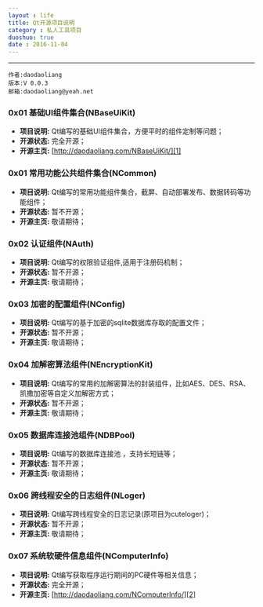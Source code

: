 ```yaml
---
layout : life
title: Qt开源项目说明
category : 私人工具项目
duoshuo: true
date : 2016-11-04
---
```


******

	作者:daodaoliang
    版本:V 0.0.3
    邮箱:daodaoliang@yeah.net

<!-- more -->


### 0x01 基础UI组件集合(NBaseUiKit)

* **项目说明:** Qt编写的基础UI组件集合，方便平时的组件定制等问题；
* **开源状态:** 完全开源；
* **开源主页:** [http://daodaoliang.com/NBaseUiKit/][1]

### 0x01 常用功能公共组件集合(NCommon)

* **项目说明:** Qt编写的常用功能组件集合，截屏、自动部署发布、数据转码等功能组件；
* **开源状态:** 暂不开源；
* **开源主页:** 敬请期待；

### 0x02 认证组件(NAuth)

* **项目说明:** Qt编写的权限验证组件,适用于注册码机制；
* **开源状态:** 暂不开源；
* **开源主页:** 敬请期待；

### 0x03 加密的配置组件(NConfig)

* **项目说明:** Qt编写的基于加密的sqlite数据库存取的配置文件；
* **开源状态:** 暂不开源；
* **开源主页:** 敬请期待；

### 0x04 加解密算法组件(NEncryptionKit)

* **项目说明:** Qt编写的常用的加解密算法的封装组件，比如AES、DES、RSA、凯撒加密等自定义加解密方式；
* **开源状态:** 暂不开源；
* **开源主页:** 敬请期待；

### 0x05 数据库连接池组件(NDBPool)

* **项目说明:** Qt编写的数据库连接池 ，支持长短链等；
* **开源状态:** 暂不开源；
* **开源主页:** 敬请期待；

### 0x06 跨线程安全的日志组件(NLoger)

* **项目说明:** Qt编写跨线程安全的日志记录(原项目为cuteloger)；
* **开源状态:** 暂不开源；
* **开源主页:** 敬请期待；

### 0x07 系统软硬件信息组件(NComputerInfo)

* **项目说明:** Qt编写获取程序运行期间的PC硬件等相关信息；
* **开源状态:** 完全开源；
* **开源主页:** [http://daodaoliang.com/NComputerInfo/][2]

[1]:http://daodaoliang.com/NBaseUiKit/
[2]:http://daodaoliang.com/NComputerInfo/